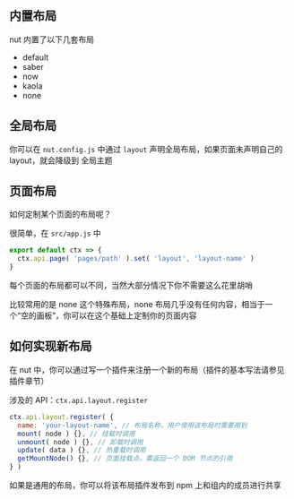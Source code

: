 ## 内置布局

nut 内置了以下几套布局

- default
- saber
- now
- kaola
- none

## 全局布局

你可以在 `nut.config.js` 中通过 `layout` 声明全局布局，如果页面未声明自己的 layout，就会降级到 全局主题

## 页面布局

如何定制某个页面的布局呢？

很简单，在 `src/app.js` 中

```js
export default ctx => {
  ctx.api.page( 'pages/path' ).set( 'layout', 'layout-name' )
}
```

每个页面的布局都可以不同，当然大部分情况下你不需要这么花里胡哨

<zi-note label="Tips">
  比较常用的是 none 这个特殊布局，none 布局几乎没有任何内容，相当于一个“空的画板”，你可以在这个基础上定制你的页面内容
</zi-note>

## 如何实现新布局

在 nut 中，你可以通过写一个插件来注册一个新的布局（插件的基本写法请参见插件章节）

涉及的 API：`ctx.api.layout.register`

```js
ctx.api.layout.register( {
  name: 'your-layout-name', // 布局名称，用户使用该布局时需要用到
  mount( node ) {}, // 挂载时调用
  unmount( node ) {}, // 卸载时调用
  update( data ) {}, // 热重载时调用
  getMountNode() {}, // 页面挂载点，需返回一个 DOM 节点的引用
} )
```

如果是通用的布局，你可以将该布局插件发布到 npm 上和组内的成员进行共享
